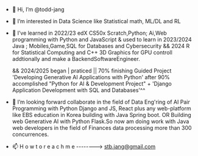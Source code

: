 - 👋 Hi, I’m @todd-jang
- 👀 I’m interested in Data Science like Statistical math, ML/DL and RL
- 🌱 I’ve learned in 2022/23 edX CS50x Scratch,Python; Ai,Web programming with Python and JavaScript
  & used to learn in 2023/2024 Java ; Mobiles,Game,SQL for Databases and Cybersecurity
  && 2024 R for Statistical Computing and C++ 3D Graphics for GPU controll addtionally and make a BackendSoftwareEngineer.

  && 2024/2025 began | praticed || 70% finishing Guided Project 'Developing Generative AI Applications with Python'
after 90% accomplished "Python for AI & Development Project" + 'Django Application Development with SQL and Databases'^^
- 💞️ I’m looking forward collaborate in the field of Data Eng'ring of AI Pair Programming with Python Django and JS, React 
plus any web-platform like EBS education in Korea building with Java Spring boot.
OR Building web Generative AI with Python Flask.So now am doing work with Java web developers in the field of Finances data processing more than 300 concurrences.
- 📫 H o w   t o   r e a c h   m e   -------->     stb.jang@gmail.com

<!---
todd-jang/todd-jang is a ✨ special ✨ repository because its `README.md` (this file) appears on your GitHub profile.
You can click the Preview link to take a look at your changes.
--->
